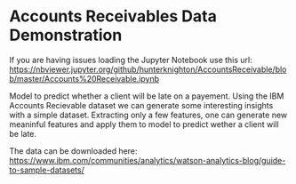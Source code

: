 # Accounts Receivables Data Demonstration
If you are having issues loading the Jupyter Notebook use this url: https://nbviewer.jupyter.org/github/hunterknighton/AccountsReceivable/blob/master/Accounts%20Receivable.ipynb

Model to predict whether a client will be late on a payement.
Using the IBM Accounts Recievable dataset we can generate some interesting insights with a simple dataset.
Extracting only a few features, one can generate new meaninful features and apply them to model to predict wether a client will be late. 



The data can be downloaded here: https://www.ibm.com/communities/analytics/watson-analytics-blog/guide-to-sample-datasets/
